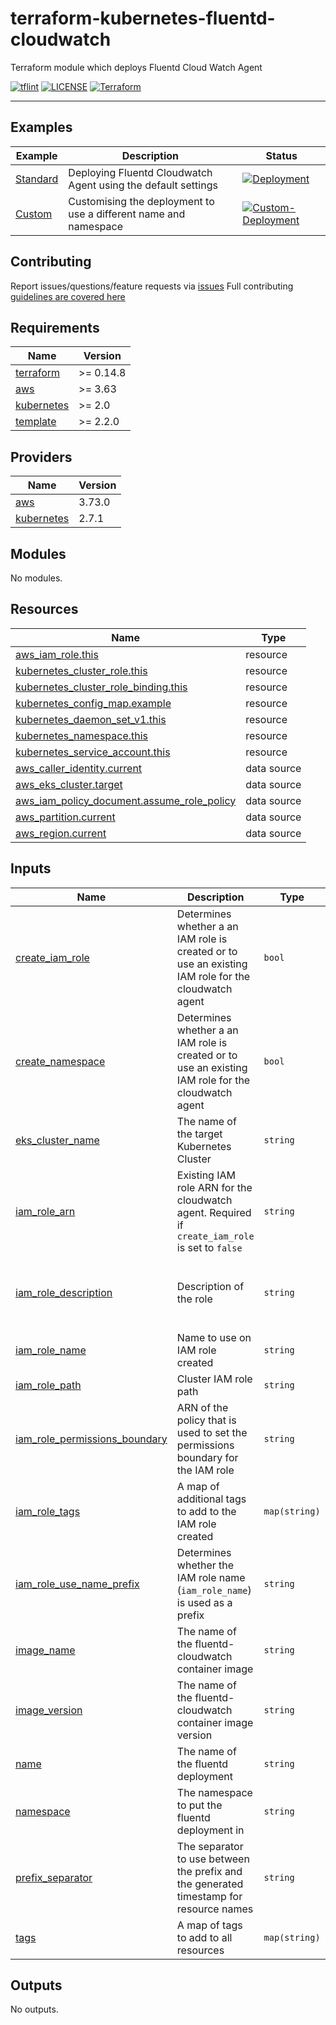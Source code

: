# terraform-kubernetes-fluentd-cloudwatch

Terraform module which deploys Fluentd Cloud Watch Agent

[![tflint](https://github.com/bailey84j/terraform-kubernetes-fluentd-cloudwatch/actions/workflows/tflint.yml/badge.svg?branch=main)](https://github.com/bailey84j/terraform-kubernetes-fluentd-cloudwatch/actions/workflows/tflint.yml)
[![LICENSE](https://img.shields.io/github/license/bailey84j/terraform-kubernetes-fluentd-cloudwatch)](https://github.com/bailey84j/terraform-kubernetes-fluentd-cloudwatch/blob/master/LICENSE)
[![Terraform](https://img.shields.io/badge/tf->%3D0.14.8-blue.svg)](https://www.terraform.io/downloads)

---


## Examples


| Example | Description | Status|
|---------|-------------|-------|
| [Standard](https://github.com/bailey84j/terraform-kubernetes-fluentd-cloudwatch/tree/master/examples/standard) | Deploying Fluentd Cloudwatch Agent using the default settings | [![Deployment](https://github.com/bailey84j/terraform-kubernetes-fluentd-cloudwatch/actions/workflows/standard-deployment.yml/badge.svg)](https://github.com/bailey84j/terraform-kubernetes-fluentd-cloudwatch/actions/workflows/standard-deployment.yml)
|[Custom](https://github.com/bailey84j/terraform-kubernetes-fluentd-cloudwatch/tree/master/examples/custom)| Customising the deployment to use a different name and namespace | [![Custom-Deployment](https://github.com/bailey84j/terraform-kubernetes-fluentd-cloudwatch/actions/workflows/custom-deployment.yml/badge.svg)](https://github.com/bailey84j/terraform-kubernetes-fluentd-cloudwatch/actions/workflows/custom-deployment.yml)

## Contributing

Report issues/questions/feature requests via [issues](https://github.com/bailey84j/terraform-kubernetes-fluentd-cloudwatch/issues/new)
Full contributing [guidelines are covered here](https://github.com/bailey84j/terraform-kubernetes-fluentd-cloudwatch/blob/master/.github/CONTRIBUTING.md)

<!-- BEGIN_TF_DOCS -->
## Requirements

| Name | Version |
|------|---------|
| <a name="requirement_terraform"></a> [terraform](#requirement\_terraform) | >= 0.14.8 |
| <a name="requirement_aws"></a> [aws](#requirement\_aws) | >= 3.63 |
| <a name="requirement_kubernetes"></a> [kubernetes](#requirement\_kubernetes) | >= 2.0 |
| <a name="requirement_template"></a> [template](#requirement\_template) | >= 2.2.0 |

## Providers

| Name | Version |
|------|---------|
| <a name="provider_aws"></a> [aws](#provider\_aws) | 3.73.0 |
| <a name="provider_kubernetes"></a> [kubernetes](#provider\_kubernetes) | 2.7.1 |

## Modules

No modules.

## Resources

| Name | Type |
|------|------|
| [aws_iam_role.this](https://registry.terraform.io/providers/hashicorp/aws/latest/docs/resources/iam_role) | resource |
| [kubernetes_cluster_role.this](https://registry.terraform.io/providers/hashicorp/kubernetes/latest/docs/resources/cluster_role) | resource |
| [kubernetes_cluster_role_binding.this](https://registry.terraform.io/providers/hashicorp/kubernetes/latest/docs/resources/cluster_role_binding) | resource |
| [kubernetes_config_map.example](https://registry.terraform.io/providers/hashicorp/kubernetes/latest/docs/resources/config_map) | resource |
| [kubernetes_daemon_set_v1.this](https://registry.terraform.io/providers/hashicorp/kubernetes/latest/docs/resources/daemon_set_v1) | resource |
| [kubernetes_namespace.this](https://registry.terraform.io/providers/hashicorp/kubernetes/latest/docs/resources/namespace) | resource |
| [kubernetes_service_account.this](https://registry.terraform.io/providers/hashicorp/kubernetes/latest/docs/resources/service_account) | resource |
| [aws_caller_identity.current](https://registry.terraform.io/providers/hashicorp/aws/latest/docs/data-sources/caller_identity) | data source |
| [aws_eks_cluster.target](https://registry.terraform.io/providers/hashicorp/aws/latest/docs/data-sources/eks_cluster) | data source |
| [aws_iam_policy_document.assume_role_policy](https://registry.terraform.io/providers/hashicorp/aws/latest/docs/data-sources/iam_policy_document) | data source |
| [aws_partition.current](https://registry.terraform.io/providers/hashicorp/aws/latest/docs/data-sources/partition) | data source |
| [aws_region.current](https://registry.terraform.io/providers/hashicorp/aws/latest/docs/data-sources/region) | data source |

## Inputs

| Name | Description | Type | Default | Required |
|------|-------------|------|---------|:--------:|
| <a name="input_create_iam_role"></a> [create\_iam\_role](#input\_create\_iam\_role) | Determines whether a an IAM role is created or to use an existing IAM role for the cloudwatch agent | `bool` | `true` | no |
| <a name="input_create_namespace"></a> [create\_namespace](#input\_create\_namespace) | Determines whether a an IAM role is created or to use an existing IAM role for the cloudwatch agent | `bool` | `false` | no |
| <a name="input_eks_cluster_name"></a> [eks\_cluster\_name](#input\_eks\_cluster\_name) | The name of the target Kubernetes Cluster | `string` | n/a | yes |
| <a name="input_iam_role_arn"></a> [iam\_role\_arn](#input\_iam\_role\_arn) | Existing IAM role ARN for the cloudwatch agent. Required if `create_iam_role` is set to `false` | `string` | `null` | no |
| <a name="input_iam_role_description"></a> [iam\_role\_description](#input\_iam\_role\_description) | Description of the role | `string` | `"Permissions required by the Kubernetes Fluentd to do it's job."` | no |
| <a name="input_iam_role_name"></a> [iam\_role\_name](#input\_iam\_role\_name) | Name to use on IAM role created | `string` | `null` | no |
| <a name="input_iam_role_path"></a> [iam\_role\_path](#input\_iam\_role\_path) | Cluster IAM role path | `string` | `"/eks/"` | no |
| <a name="input_iam_role_permissions_boundary"></a> [iam\_role\_permissions\_boundary](#input\_iam\_role\_permissions\_boundary) | ARN of the policy that is used to set the permissions boundary for the IAM role | `string` | `null` | no |
| <a name="input_iam_role_tags"></a> [iam\_role\_tags](#input\_iam\_role\_tags) | A map of additional tags to add to the IAM role created | `map(string)` | `{}` | no |
| <a name="input_iam_role_use_name_prefix"></a> [iam\_role\_use\_name\_prefix](#input\_iam\_role\_use\_name\_prefix) | Determines whether the IAM role name (`iam_role_name`) is used as a prefix | `string` | `true` | no |
| <a name="input_image_name"></a> [image\_name](#input\_image\_name) | The name of the fluentd-cloudwatch container image | `string` | `"fluentd-kubernetes-daemonset"` | no |
| <a name="input_image_version"></a> [image\_version](#input\_image\_version) | The name of the fluentd-cloudwatch container image version | `string` | `"v1.14.3-debian-cloudwatch-1.0"` | no |
| <a name="input_name"></a> [name](#input\_name) | The name of the fluentd deployment | `string` | `"fluentd"` | no |
| <a name="input_namespace"></a> [namespace](#input\_namespace) | The namespace to put the fluentd deployment in | `string` | `"kube-system"` | no |
| <a name="input_prefix_separator"></a> [prefix\_separator](#input\_prefix\_separator) | The separator to use between the prefix and the generated timestamp for resource names | `string` | `"-"` | no |
| <a name="input_tags"></a> [tags](#input\_tags) | A map of tags to add to all resources | `map(string)` | `{}` | no |

## Outputs

No outputs.
<!-- END_TF_DOCS -->
